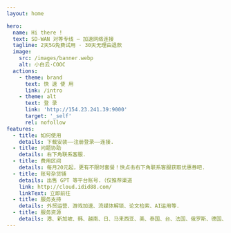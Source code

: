 ```yaml
---
layout: home

hero:
  name: Hi there !
  text: SD-WAN 对等专线 — 加速网络连接
  tagline: 2天5G免费试用 · 30天无理由退款
  image:
    src: /images/banner.webp
    alt: 小白云·COOC
  actions:
    - theme: brand
      text: 快 速 使 用
      link: /intro
    - theme: alt
      text: 登 录
      link: 'http://154.23.241.39:9000'
      target: '_self'
      rel: nofollow
features:
  - title: 如何使用
    details: 下载安装——注册登录——连接.
  - title: 问题协助
    details: 右下角联系客服.
  - title: 费用区间
    details: 每月20元起，更有不限时套餐！快点击右下角联系客服获取优惠券吧.
  - title: 账号杂货铺
    details: 出售 GPT 等平台账号.（仅推荐渠道
    link: http://cloud.idid88.com/
    linkText: 立即前往
  - title: 服务支持
    details: 外贸运营、游戏加速、流媒体解锁、论文检索、AI运用等.
  - title: 服务资源
    details: 港、新加坡、韩、越南、日、马来西亚、美、泰国、台、法国、俄罗斯、德国、英国
---
```



<Support />